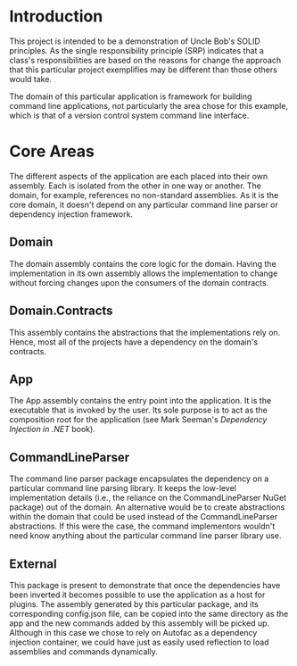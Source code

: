 ﻿# Introduction

This project is intended to be a demonstration of Uncle Bob's SOLID
principles. As the single responsibility principle (SRP) indicates that
a class's responsibilities are based on the reasons for change the 
approach that this particular project exemplifies may be different than
those others would take.

The domain of this particular application is framework for building
command line applications, not particularly the area chose for this
example, which is that of a version control system command line 
interface.

# Core Areas

The different aspects of the application are each placed into their own
assembly. Each is isolated from the other in one way or another. The
domain, for example, references no non-standard assemblies. As it is the
core domain, it doesn't depend on any particular command line parser
or dependency injection framework.

## Domain

The domain assembly contains the core logic for the domain. Having the
implementation in its own assembly allows the implementation to change
without forcing changes upon the consumers of the domain contracts.

## Domain.Contracts

This assembly contains the abstractions that the implementations
rely on. Hence, most all of the projects have a dependency on the
domain's contracts.

## App

The App assembly contains the entry point into the application. It is
the executable that is invoked by the user. Its sole purpose is to act
as the composition root for the application (see Mark Seeman's 
*Dependency Injection in .NET* book).

## CommandLineParser

The command line parser package encapsulates the dependency on a
particular command line parsing library. It keeps the low-level 
implementation details (i.e., the reliance on the CommandLineParser
NuGet package) out of the domain. An alternative would be to create
abstractions within the domain that could be used instead of the
CommandLineParser abstractions. If this were the case, the command
implementors wouldn't need know anything about the particular command
line parser library use.

## External

This package is present to demonstrate that once the dependencies
have been inverted it becomes possible to use the application as a
host for plugins. The assembly generated by this particular package,
and its corresponding config.json file, can be copied into the same
directory as the app and the new commands added by this assembly
will be picked up. Although in this case we chose to rely on Autofac
as a dependency injection container, we could have just as easily used
reflection to load assemblies and commands dynamically.